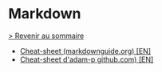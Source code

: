 # Markdown

[> Revenir au sommaire](./../../README.md)

- [Cheat-sheet (markdownguide.org) [EN]](https://www.markdownguide.org/cheat-sheet)
- [Cheat-sheet d'adam-p github.com) [EN]](https://github.com/adam-p/markdown-here/wiki/Markdown-Cheatsheet)
